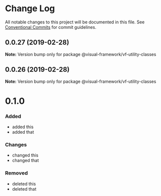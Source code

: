 # Change Log

All notable changes to this project will be documented in this file.
See [Conventional Commits](https://conventionalcommits.org) for commit guidelines.

## 0.0.27 (2019-02-28)

**Note:** Version bump only for package @visual-framework/vf-utility-classes





## 0.0.26 (2019-02-28)

**Note:** Version bump only for package @visual-framework/vf-utility-classes





# 0.1.0

### Added
- added this
- added that

### Changes

- changed this
- changed that

### Removed

- deleted this
- deleted that
